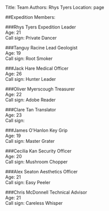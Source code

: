 Title: Team
Authors: Rhys Tyers
Location: page

##Expedition Members:

###Rhys Tyers
Expedition Leader<br>
Age: 21<br>
Call sign: Private Dancer<br>

###Tanguy Racine
Lead Geologist<br>
Age: 19<br>
Call sign: Root Smoker<br>

###Jack Hare
Medical Officer<br>
Age: 26<br>
Call sign: Hunter Leader<br>

###Oliver Myerscough
Treasurer<br>
Age: 22<br>
Call sign: Adobe Reader<br>

###Clare Tan
Translator<br>
Age: 23<br>
Call sign: <br>

###James O'Hanlon
Key Grip<br>
Age: 19<br>
Call sign: Master Grater<br>

###Cecilia Kan
Security Officer<br>
Age: 20<br>
Call sign: Mushroom Chopper<br>

###Alex Seaton
Aesthetics Officer<br>
Age: 21<br>
Call sign: Easy Peeler<br>

###Chris McDonnell
Technical Advisor<br>
Age: 21<br>
Call sign: Careless Whisper<br>